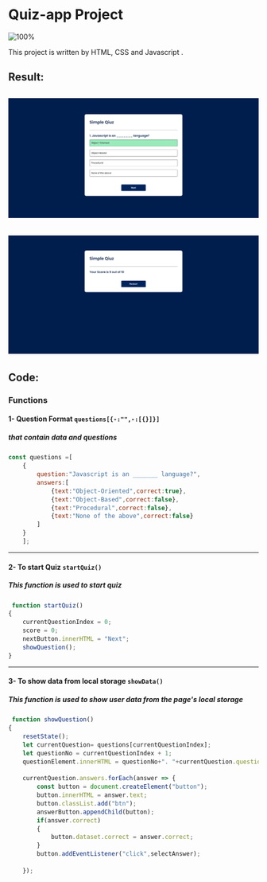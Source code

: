 # Quiz-app Project

![100%](https://progress-bar.dev/100/?title=Done)

This project is written by HTML, CSS and Javascript .

## Result:

![img](./images/project.png)
------
![img](./images/project-2.png)
------

## Code:
### Functions
#### 1- Question Format `questions[{-:"",-:[{}]}]`
##### that contain data and questions

```javascript
const questions =[
    {
        question:"Javascript is an _______ language?",
        answers:[
            {text:"Object-Oriented",correct:true},
            {text:"Object-Based",correct:false},
            {text:"Procedural",correct:false},
            {text:"None of the above",correct:false}
        ]
    }
    ];
```
------
#### 2- To start Quiz `startQuiz()`
##### This function is used to start quiz
```javascript
 function startQuiz()
{
    currentQuestionIndex = 0;
    score = 0;
    nextButton.innerHTML = "Next";
    showQuestion();
}
```
------
#### 3- To show data from local storage `showData()`
##### This function is used to show user data from the page's local storage
```javascript
 function showQuestion()
{
    resetState();
    let currentQuestion= questions[currentQuestionIndex];
    let questionNo = currentQuestionIndex + 1;
    questionElement.innerHTML = questionNo+". "+currentQuestion.question;

    currentQuestion.answers.forEach(answer => {
        const button = document.createElement("button");
        button.innerHTML = answer.text;
        button.classList.add("btn");
        answerButton.appendChild(button);
        if(answer.correct)
        {
            button.dataset.correct = answer.correct;
        }
        button.addEventListener("click",selectAnswer);
    
    });
```
